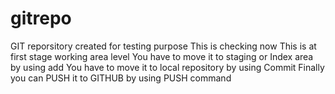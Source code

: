 # gitrepo
GIT reporsitory created for testing purpose
This is checking now
This is at first stage working area level
You have to move it to staging or Index area by using add
You have to move it to local repository by using Commit
Finally you can PUSH it to GITHUB by using PUSH command
